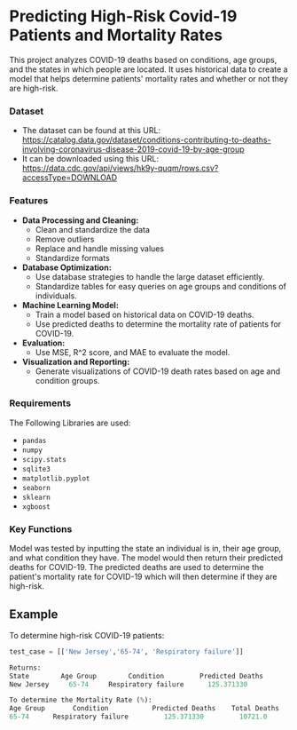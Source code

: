 # Predicting High-Risk Covid-19 Patients and Mortality Rates

This project analyzes COVID-19 deaths based on conditions, age groups, and the states in which people are located. It uses historical data to create a model that helps determine patients' mortality rates and whether or not they are high-risk.

### Dataset

- The dataset can be found at this URL: https://catalog.data.gov/dataset/conditions-contributing-to-deaths-involving-coronavirus-disease-2019-covid-19-by-age-group 
- It can be downloaded using this URL: https://data.cdc.gov/api/views/hk9y-quqm/rows.csv?accessType=DOWNLOAD

### Features

- **Data Processing and Cleaning:**
    - Clean and standardize the data
    - Remove outliers
    - Replace and handle missing values
    - Standardize formats
- **Database Optimization:**
    - Use database strategies to handle the large dataset efficiently.
    - Standardize tables for easy queries on age groups  and conditions of individuals.
- **Machine Learning Model:**
    - Train a model based on historical data on COVID-19 deaths.
    - Use predicted deaths to determine the mortality rate of patients for COVID-19.
- **Evaluation:**
    - Use MSE, R^2 score, and MAE to evaluate the model.
- **Visualization and Reporting:**
    - Generate visualizations of COVID-19 death rates based on age and condition groups.
 
### Requirements

The Following Libraries are used:

- `pandas`
- `numpy`
- `scipy.stats`
- `sqlite3`
- `matplotlib.pyplot`
- `seaborn`
- `sklearn`
- `xgboost`

### Key Functions

Model was tested by inputting the state an individual is in, their age group, and what condition they have. The model would then return their predicted deaths for COVID-19. The predicted deaths are used to determine the patient's mortality rate for COVID-19 which will then determine if they are high-risk.

## Example
To determine high-risk COVID-19 patients:
```python
test_case = [['New Jersey','65-74', 'Respiratory failure']]

Returns:
State        Age Group        Condition         Predicted Deaths
New Jersey     65-74     Respiratory failure      125.371330

To determine the Mortality Rate (%):
Age Group	    Condition	        Predicted Deaths	Total Deaths	Mortality Rate
65-74	   Respiratory failure	       125.371330	      10721.0	       1.169400
```


